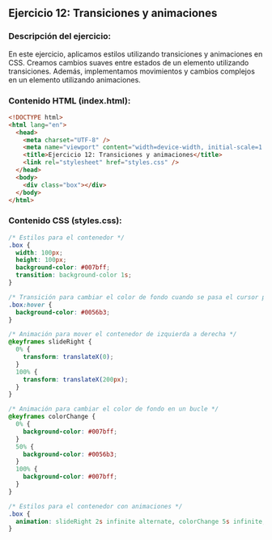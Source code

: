 ## Ejercicio 12: Transiciones y animaciones

### Descripción del ejercicio:

En este ejercicio, aplicamos estilos utilizando transiciones y animaciones en CSS. Creamos cambios suaves entre estados de un elemento utilizando transiciones. Además, implementamos movimientos y cambios complejos en un elemento utilizando animaciones.

### Contenido HTML (index.html):

```html
<!DOCTYPE html>
<html lang="en">
  <head>
    <meta charset="UTF-8" />
    <meta name="viewport" content="width=device-width, initial-scale=1.0" />
    <title>Ejercicio 12: Transiciones y animaciones</title>
    <link rel="stylesheet" href="styles.css" />
  </head>
  <body>
    <div class="box"></div>
  </body>
</html>
```

### Contenido CSS (styles.css):

```css
/* Estilos para el contenedor */
.box {
  width: 100px;
  height: 100px;
  background-color: #007bff;
  transition: background-color 1s;
}

/* Transición para cambiar el color de fondo cuando se pasa el cursor por encima */
.box:hover {
  background-color: #0056b3;
}

/* Animación para mover el contenedor de izquierda a derecha */
@keyframes slideRight {
  0% {
    transform: translateX(0);
  }
  100% {
    transform: translateX(200px);
  }
}

/* Animación para cambiar el color de fondo en un bucle */
@keyframes colorChange {
  0% {
    background-color: #007bff;
  }
  50% {
    background-color: #0056b3;
  }
  100% {
    background-color: #007bff;
  }
}

/* Estilos para el contenedor con animaciones */
.box {
  animation: slideRight 2s infinite alternate, colorChange 5s infinite;
}
```
